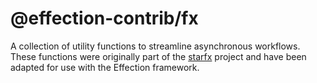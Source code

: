 # @effection-contrib/fx

A collection of utility functions to streamline asynchronous workflows. These
functions were originally part of the
[starfx](https://github.com/neurosnap/starfx) project and have been adapted for
use with the Effection framework.
